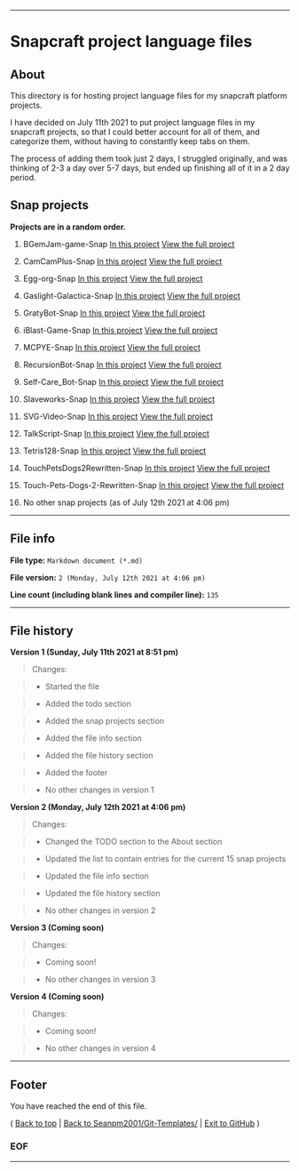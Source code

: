 
***

# Snapcraft project language files

## About

This directory is for hosting project language files for my snapcraft platform projects.

I have decided on July 11th 2021 to put project language files in my snapcraft projects, so that I could better account for all of them, and categorize them, without having to constantly keep tabs on them.

The process of adding them took just 2 days, I struggled originally, and was thinking of 2-3 a day over 5-7 days, but ended up finishing all of it in a 2 day period.

## Snap projects

**Projects are in a random order.**

1. BGemJam-game-Snap [In this project](/Git-Templates/ProjectLanguageFiles/Snapcraft/BGemJam-game-Snap/) [View the full project](https://github.com/BGemJam-game/BGemJam-game-Snap/)

2. CamCamPlus-Snap [In this project](/Git-Templates/ProjectLanguageFiles/Snapcraft/CamCamPlus-Snap/) [View the full project](https://github.com/CamCamPlus/CamCamPlus-Snap/)

3. Egg-org-Snap [In this project](/Git-Templates/ProjectLanguageFiles/Snapcraft/Egg-org-Snap/) [View the full project](https://github.com/Egg-org/Egg-org-Snap/)

4. Gaslight-Galactica-Snap [In this project](/Git-Templates/ProjectLanguageFiles/Snapcraft/Gaslight-Galactica-Snap/) [View the full project](https://github.com/Gaslight-Galactica/Gaslight-Galactica-Snap/)

5. GratyBot-Snap [In this project](/Git-Templates/ProjectLanguageFiles/Snapcraft/GratyBot-Snap/) [View the full project](https://github.com/Seanpm2001-Robotics/GratyBot-Snap/)

6. iBlast-Game-Snap [In this project](/Git-Templates/ProjectLanguageFiles/Snapcraft/iBlast-Game-Snap/) [View the full project](https://github.com/iBlast-Game/iBlast-Game-Snap/)

7. MCPYE-Snap [In this project](/Git-Templates/ProjectLanguageFiles/Snapcraft/MCPYE-Snap/) [View the full project](https://github.com/MCPYE/MCPYE-Snap/)

8. RecursionBot-Snap [In this project](/Git-Templates/ProjectLanguageFiles/Snapcraft/RecursionBot-Snap/) [View the full project](https://github.com/Seanpm2001-Robotics/RecursionBot-Snap/)

9. Self-Care_Bot-Snap [In this project](/Git-Templates/ProjectLanguageFiles/Snapcraft/Self-Care_Bot-Snap/) [View the full project](https://github.com/Seanpm2001-Robotics/Self-Care_Bot-Snap/)

10. Slaveworks-Snap [In this project](/Git-Templates/ProjectLanguageFiles/Snapcraft/Slaveworks-Snap/) [View the full project](https://github.com/Slaveworks/Slaveworks-Snap/)

11. SVG-Video-Snap [In this project](/Git-Templates/ProjectLanguageFiles/Snapcraft/SVG-video-Snap/) [View the full project](https://github.com/SVG-video/SVG-video-Snap/)

12. TalkScript-Snap [In this project](/Git-Templates/ProjectLanguageFiles/Snapcraft/TalkScript-Snap/) [View the full project](https://github.com/TalkScript/TalkScript-Snap/)

13. Tetris128-Snap [In this project](/Git-Templates/ProjectLanguageFiles/Snapcraft/Tetris128-Snap/) [View the full project](https://github.com/Tetris128/Tetris128-Snap/)

14. TouchPetsDogs2Rewritten-Snap [In this project](/Git-Templates/ProjectLanguageFiles/Snapcraft/TouchPetsDogs2Rewritten-Snap/) [View the full project](https://github.com/TouchPetsDogs2Rewritten/TouchPetsDogs2Rewritten-Snap/)

15. Touch-Pets-Dogs-2-Rewritten-Snap [In this project](/Git-Templates/ProjectLanguageFiles/Snapcraft/Touch-Pets-Dogs-2-Rewritten-Snap/) [View the full project](https://github.com/TouchPetsDogs2Rewritten/Touch-Pets-Dogs-2-Rewritten-Snap/)

16. No other snap projects (as of July 12th 2021 at 4:06 pm)

***

## File info

**File type:**  `Markdown document (*.md)`

**File version:** `2 (Monday, July 12th 2021 at 4:06 pm)`

**Line count (including blank lines and compiler line):** `135`

***

## File history

**Version 1 (Sunday, July 11th 2021 at 8:51 pm)**

> Changes:

> * Started the file

> * Added the todo section

> * Added the snap projects section

> * Added the file info section

> * Added the file history section

> * Added the footer

> * No other changes in version 1

**Version 2 (Monday, July 12th 2021 at 4:06 pm)**

> Changes:

> * Changed the TODO section to the About section

> * Updated the list to contain entries for the current 15 snap projects

> * Updated the file info section

> * Updated the file history section

> * No other changes in version 2

**Version 3 (Coming soon)**

> Changes:

> * Coming soon!

> * No other changes in version 3

**Version 4 (Coming soon)**

> Changes:

> * Coming soon!

> * No other changes in version 4

***

## Footer

You have reached the end of this file.

( [Back to top](#Snapcraft-project-language-files) | [Back to Seanpm2001/Git-Templates/](/Git-Templates/) | [Exit to GitHub](https://github.com) )

### EOF

***

<!--

## TODO

I have deciced to put project language files in my snapcraft projects, so that I could better account for all of them, and categorize them, without having to constantly keep tabs on them.

I have 16 project language files to create before I am caught up. Once done, a `README.md` file and a `/!DOCS/` directory similar to the one in the GitHub Pages project language file directory will be created here.

I am expected to be finished and ready to do this by by July 12th to July 14th 2021.

!-->

